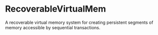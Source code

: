 RecoverableVirtualMem
=====================

A recoverable virtual memory system for creating persistent segments of memory accessible by sequential transactions.
